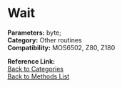 # Wait

**Parameters:** byte;  
**Category:** Other routines  
**Compatibility:** MOS6502, Z80, Z180  

**Reference Link:**  
[Back to Categories](../categories/other_routines.md)  
[Back to Methods List](../../SUMMARY.md)

